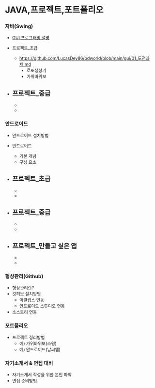 # JAVA,프로젝트,포트폴리오

### 자바(Swing)
- [GUI 프로그래밍 설명](https://github.com/LucasDev86/bdworld/blob/main/gui/gui.md)
- 프로젝트_초급
  - https://github.com/LucasDev86/bdworld/blob/main/gui/01_도전과제.md
    - 로또생성기
    - 가위바위보
    
- 프로젝트_중급
  - 
    - 
    - 

### 안드로이드
- 안드로이드 설치방법
- 안드로이드
  - 기본 개념
  - 구성 요소
  
- 프로젝트_초급
  - 
    - 
    - 

    
- 프로젝트_중급
  - 
    - 
    - 
    
- 프로젝트_만들고 싶은 앱
  - 
    - 
    - 
    

### 형상관리(Github)
- 형상관리란?
- 깃허브 설치방법
  - 이클립스 연동
  - 안드로이드 스튜디오 연동
- 소스트리 연동

### 포트폴리오
- 프로젝트 정리방법
  - 예) 가위바위보(스윙)
  - 예) 안드로이드(날씨앱)
  
### 자기소개서 & 면접 대비
- 자기소개서 작성을 위한 본인 파악
- 면접 준비방법



